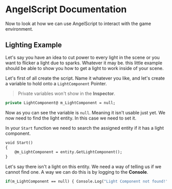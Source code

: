 # **AngelScript Documentation**

Now to look at how we can use AngelScript to interact with the game environment.

## **Lighting Example**

Let's say you have an idea to cut power to every light in the scene or you want to flicker a light due to sparks.
Whatever it may be. this little example should be able to show you how to get a light to work inside of your scene.

Let's first of all create the script. Name it whatever you like, and let's create a variable to hold onto a `LightComponent` Pointer.
> Private variables won't show in the **Inspector**. 

```ml
private LightComponent@ m_LightComponent = null;
```

Now as you can see the variable is `null`. Meaning it isn't usable just yet.
We now need to find the light entity. In this case we need to set it.

In your `Start` function we need to search the assigned entity if it has a light component.

```ml
void Start()
{
    @m_LightComponent = entity.GetLightComponent();
}
```

Let's say there isn't a light on this entity. We need a way of telling us if we cannot find one. A way we can do this is by logging to the **Console**.

```ml
if(m_LightComponent == null) { Console.Log("Light Component not found!"); }
```
